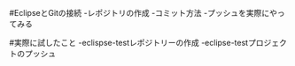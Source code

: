 #EclipseとGitの接続
-レポジトリの作成
-コミット方法
-プッシュを実際にやってみる

#実際に試したこと
-eclispse-testレポジトリーの作成
-eclipse-testプロジェクトのプッシュ

